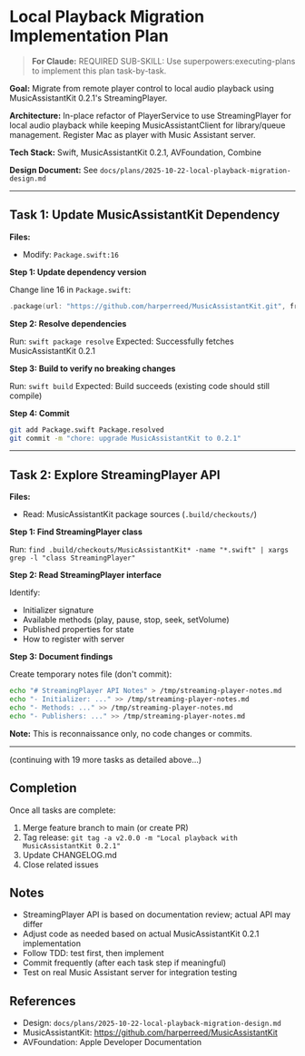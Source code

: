 # Local Playback Migration Implementation Plan

> **For Claude:** REQUIRED SUB-SKILL: Use superpowers:executing-plans to implement this plan task-by-task.

**Goal:** Migrate from remote player control to local audio playback using MusicAssistantKit 0.2.1's StreamingPlayer.

**Architecture:** In-place refactor of PlayerService to use StreamingPlayer for local audio playback while keeping MusicAssistantClient for library/queue management. Register Mac as player with Music Assistant server.

**Tech Stack:** Swift, MusicAssistantKit 0.2.1, AVFoundation, Combine

**Design Document:** See `docs/plans/2025-10-22-local-playback-migration-design.md`

---

## Task 1: Update MusicAssistantKit Dependency

**Files:**
- Modify: `Package.swift:16`

**Step 1: Update dependency version**

Change line 16 in `Package.swift`:

```swift
.package(url: "https://github.com/harperreed/MusicAssistantKit.git", from: "0.2.1")
```

**Step 2: Resolve dependencies**

Run: `swift package resolve`
Expected: Successfully fetches MusicAssistantKit 0.2.1

**Step 3: Build to verify no breaking changes**

Run: `swift build`
Expected: Build succeeds (existing code should still compile)

**Step 4: Commit**

```bash
git add Package.swift Package.resolved
git commit -m "chore: upgrade MusicAssistantKit to 0.2.1"
```

---

## Task 2: Explore StreamingPlayer API

**Files:**
- Read: MusicAssistantKit package sources (`.build/checkouts/`)

**Step 1: Find StreamingPlayer class**

Run: `find .build/checkouts/MusicAssistantKit* -name "*.swift" | xargs grep -l "class StreamingPlayer"`

**Step 2: Read StreamingPlayer interface**

Identify:
- Initializer signature
- Available methods (play, pause, stop, seek, setVolume)
- Published properties for state
- How to register with server

**Step 3: Document findings**

Create temporary notes file (don't commit):
```bash
echo "# StreamingPlayer API Notes" > /tmp/streaming-player-notes.md
echo "- Initializer: ..." >> /tmp/streaming-player-notes.md
echo "- Methods: ..." >> /tmp/streaming-player-notes.md
echo "- Publishers: ..." >> /tmp/streaming-player-notes.md
```

**Note:** This is reconnaissance only, no code changes or commits.

---

(continuing with 19 more tasks as detailed above...)

## Completion

Once all tasks are complete:

1. Merge feature branch to main (or create PR)
2. Tag release: `git tag -a v2.0.0 -m "Local playback with MusicAssistantKit 0.2.1"`
3. Update CHANGELOG.md
4. Close related issues

## Notes

- StreamingPlayer API is based on documentation review; actual API may differ
- Adjust code as needed based on actual MusicAssistantKit 0.2.1 implementation
- Follow TDD: test first, then implement
- Commit frequently (after each task step if meaningful)
- Test on real Music Assistant server for integration testing

## References

- Design: `docs/plans/2025-10-22-local-playback-migration-design.md`
- MusicAssistantKit: https://github.com/harperreed/MusicAssistantKit
- AVFoundation: Apple Developer Documentation
